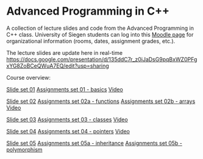 # Advanced Programming in C++
A collection of lecture slides and code from the Advanced Programming in C++ class. University of Siegen students can log into this [Moodle page](https://moodle.uni-siegen.de/course/view.php?id=34345) for organizational information (rooms, dates, assignment grades, etc.).

The lecture slides are update here in real-time
https://docs.google.com/presentation/d/135ddC7r_z0iJaDsG9pqBxWZ0PFgxYG8ZoBCeQWuA7EQ/edit?usp=sharing 

Course overview:

[Slide set 01](/Advanced_CPP01.pdf)
[Assignments set 01 - basics](/basic_statements/)
[Video](https://youtu.be/LkWa9RdyPFM)

[Slide set 02](/Advanced_CPP02.pdf)
[Assignments set 02a - functions](/functions/)
[Assignments set 02b - arrays](/arrays/)
[Video](https://youtu.be/sny1jehjS4E)

[Slide set 03](/Advanced_CPP03.pdf)
[Assignments set 03 - classes](/classes/)
[Video](https://youtu.be/Hv2SzfJPON8)

[Slide set 04](/Advanced_CPP04.pdf)
[Assignments set 04 - pointers](/pointers/)
[Video](https://youtu.be/gYD7SvXS6eY)

[Slide set 05](/Advanced_CPP05.pdf)
[Assignments set 05a - inheritance](/inheritance/)
[Assignments set 05b - polymorphism](/polymorphism/)




